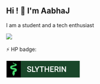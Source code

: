 ## Hi ! 👋 I'm AabhaJ
I am a student and a tech enthusiast

<img src="https://github-readme-stats.hackclub.dev/api/wakatime?username=15554&api_domain=hackatime.hackclub.com&theme=darcula&custom_title=Hackatime+S" width="600px">


<!--
**AabhaJahagirdar/AabhaJahagirdar** is a ✨ _special_ ✨ repository because its `README.md` (this file) appears on your GitHub profile.

Here are some ideas to get you started:

- 🔭 I’m currently working on ...
- 🌱 I’m currently learning ...
- 👯 I’m looking to collaborate on ...
- 🤔 I’m looking for help with ...
- 💬 Ask me about ...
- 📫 How to reach me: ...
- 😄 Pronouns: ...
- ⚡ Fun fact: ...
-->
⚡ HP badge: 
<br><br><img src="https://github.com/AabhaJahagirdar/HP-Sorting/blob/main/pics/slytherin_badge.gif" width="200px">
<!-- 
<br><br><img src="https://github.com/AabhaJahagirdar/HP-Sorting/blob/master/pics/slytherin_badge.gif" width="200px"> -->
